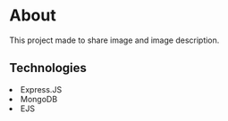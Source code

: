 

<h1>About</h1>
<p>This project made to share image and image description.<p>


<h2>Technologies</h2>
 
<li>Express.JS</li>
<li>MongoDB</li>
<li>EJS</li>
